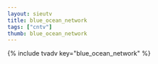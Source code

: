 ```yaml
--- 
layout: sieutv
title: blue_ocean_network
tags: ["cntv"]
thumb: blue_ocean_network
---
```

{% include tvadv key="blue_ocean_network" %}
